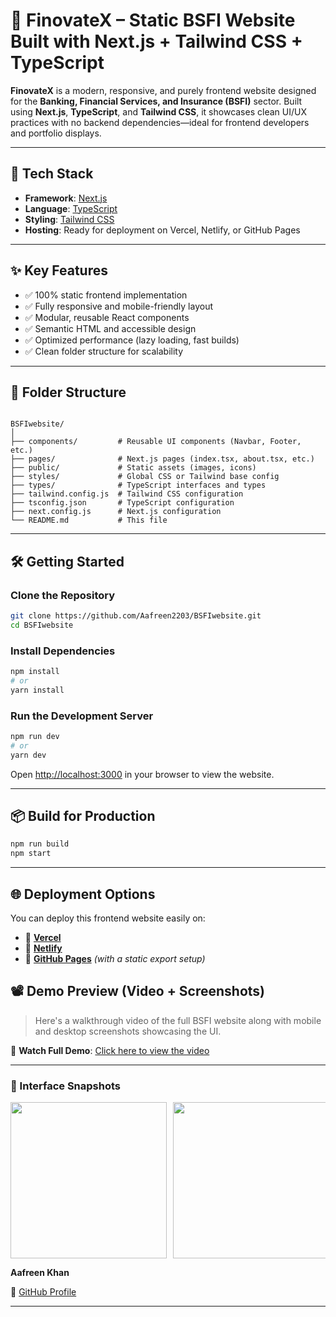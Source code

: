 
# 💼 FinovateX – Static BSFI Website Built with Next.js + Tailwind CSS + TypeScript

**FinovateX** is a modern, responsive, and purely frontend website designed for the **Banking, Financial Services, and Insurance (BSFI)** sector. Built using **Next.js**, **TypeScript**, and **Tailwind CSS**, it showcases clean UI/UX practices with no backend dependencies—ideal for frontend developers and portfolio displays.

---

## 🚀 Tech Stack

- **Framework**: [Next.js](https://nextjs.org/)
- **Language**: [TypeScript](https://www.typescriptlang.org/)
- **Styling**: [Tailwind CSS](https://tailwindcss.com/)
- **Hosting**: Ready for deployment on Vercel, Netlify, or GitHub Pages

---

## ✨ Key Features

- ✅ 100% static frontend implementation
- ✅ Fully responsive and mobile-friendly layout
- ✅ Modular, reusable React components
- ✅ Semantic HTML and accessible design
- ✅ Optimized performance (lazy loading, fast builds)
- ✅ Clean folder structure for scalability

---

## 📁 Folder Structure

```

BSFIwebsite/
│
├── components/         # Reusable UI components (Navbar, Footer, etc.)
├── pages/              # Next.js pages (index.tsx, about.tsx, etc.)
├── public/             # Static assets (images, icons)
├── styles/             # Global CSS or Tailwind base config
├── types/              # TypeScript interfaces and types
├── tailwind.config.js  # Tailwind CSS configuration
├── tsconfig.json       # TypeScript configuration
├── next.config.js      # Next.js configuration
└── README.md           # This file

````

---

## 🛠️ Getting Started

### Clone the Repository

```bash
git clone https://github.com/Aafreen2203/BSFIwebsite.git
cd BSFIwebsite
````

### Install Dependencies

```bash
npm install
# or
yarn install
```

### Run the Development Server

```bash
npm run dev
# or
yarn dev
```

Open [http://localhost:3000](http://localhost:3000) in your browser to view the website.

---

## 📦 Build for Production

```bash
npm run build
npm start
```

---


## 🌐 Deployment Options

You can deploy this frontend website easily on:

* 🔹 [**Vercel**](https://vercel.com/)
* 🔹 [**Netlify**](https://netlify.com/)
* 🔹 [**GitHub Pages**](https://pages.github.com/) *(with a static export setup)*

## 📽️ Demo Preview (Video + Screenshots)

> Here's a walkthrough video of the full BSFI website along with mobile and desktop screenshots showcasing the UI.

🎥 **Watch Full Demo**: [Click here to view the video](https://github.com/user-attachments/assets/4108edee-1dde-4916-934e-aa124136cdec)

---

### 📸 Interface Snapshots

<div style="display: flex; gap: 10px; overflow-x: auto;">
  <img src="https://github.com/user-attachments/assets/587a9ab7-c00d-489b-988f-c969932bffc0" width="250"/>
  <img src="https://github.com/user-attachments/assets/3456afab-44ef-45df-8ab0-d3aeb17f222e" width="250"/>
  <img src="https://github.com/user-attachments/assets/6d105a8d-7636-435f-a732-b418344463a8" width="250"/>
  <img src="https://github.com/user-attachments/assets/d8194cc4-2a98-4d6a-bc4f-b8bfb4b7d1af" width="250"/>
  <img src="https://github.com/user-attachments/assets/53247baf-491a-4f6c-a9ca-9fcf009f14cb" width="250"/>
</div>



**Aafreen Khan**

🔗 [GitHub Profile](https://github.com/Aafreen2203)

---
